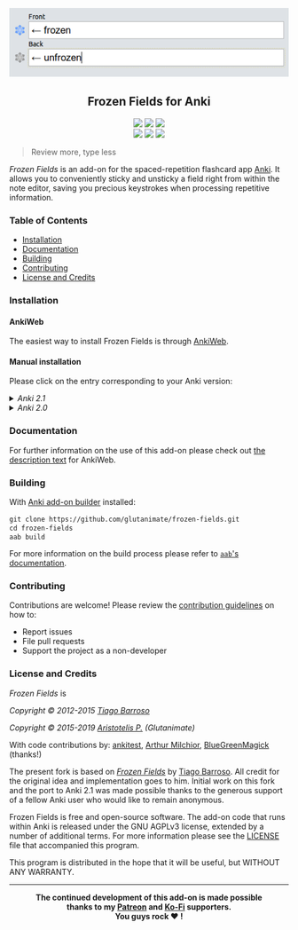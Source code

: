 <p align="center"><img src="screenshots/screenshot.png"></p>

<h2 align="center">Frozen Fields for Anki</h2>

<p align="center">
<a title="Latest (pre-)release" href="https://github.com/glutanimate/frozen-fields/releases"><img src ="https://img.shields.io/github/release-pre/glutanimate/frozen-fields.svg?colorB=brightgreen"></a>
<a title="License: GNU AGPLv3" href="https://github.com/glutanimate/frozen-fields/blob/master/LICENSE"><img  src="https://img.shields.io/badge/license-GNU AGPLv3-green.svg"></a>
<a title="Rate on AnkiWeb" href="https://ankiweb.net/shared/info/516643804"><img src="https://glutanimate.com/logos/ankiweb-rate.svg"></a>
<br>
<a title="Buy me a coffee :)" href="https://ko-fi.com/X8X0L4YV"><img src="https://img.shields.io/badge/ko--fi-contribute-%23579ebd.svg"></a>
<a title="Support me on Patreon :D" href="https://www.patreon.com/bePatron?u=7522179"><img src="https://img.shields.io/badge/patreon-support-%23f96854.svg"></a>
<a title="Follow me on Twitter" href="https://twitter.com/intent/user?screen_name=glutanimate"><img src="https://img.shields.io/twitter/follow/glutanimate.svg"></a>
</p>

> Review more, type less

*Frozen Fields* is an add-on for the spaced-repetition flashcard app [Anki](https://apps.ankiweb.net/). It allows you to conveniently sticky and unsticky a field right from within the note editor, saving you precious keystrokes when processing repetitive information.

### Table of Contents <!-- omit in toc -->

<!-- MarkdownTOC levels="1,2,3" -->

- [Installation](#installation)
- [Documentation](#documentation)
- [Building](#building)
- [Contributing](#contributing)
- [License and Credits](#license-and-credits)

<!-- /MarkdownTOC -->

### Installation

#### AnkiWeb <!-- omit in toc -->

The easiest way to install Frozen Fields is through [AnkiWeb](https://ankiweb.net/shared/info/516643804).

#### Manual installation <!-- omit in toc -->

Please click on the entry corresponding to your Anki version:

<details>

<summary><i>Anki 2.1</i></summary>

1. Make sure you have the [latest version](https://apps.ankiweb.net/#download) of Anki 2.1 installed. Earlier releases (e.g. found in various Linux distros) do not support `.ankiaddon` packages.
2. Download the latest `.ankiaddon` package from the [releases tab](https://github.com/glutanimate/frozen-fields/releases) (you might need to click on *Assets* below the description to reveal the download links)
3. From Anki's main window, head to *Tools* → *Add-ons*
4. Drag-and-drop the `.ankiaddon` package onto the add-ons list
5. Restart Anki

</details>

<details>

<summary><i>Anki 2.0</i></summary>

1. Go to *Tools* → *Add-ons* → *Open add-ons folder*
2. Find and delete the `Frozen Fields.py` file if it already exists.
3. See if you can find a `frozen_fields` folder. If so:
    1. If the folder contains a `meta.json` file, copy the file to a safe location. This will allow you to preserve your current settings.
    2. Proceed to delete the `frozen_fields` folder
4. Download and extract the latest Anki 2.0 add-on release from the [releases tab](https://github.com/glutanimate/frozen-fields/releases) (you might need to click on *Assets* below the description to reveal the download links)
5. Move the extracted `Frozen Fields.py` and `frozen_fields` into the add-ons folder
6. Optional: Place the `meta.json` file back into the directory if you created a copy beforehand.
7. Restart Anki

</details>

### Documentation

For further information on the use of this add-on please check out [the description text](docs/description.md) for AnkiWeb.

### Building

With [Anki add-on builder](https://github.com/glutanimate/anki-addon-builder/) installed:

    git clone https://github.com/glutanimate/frozen-fields.git
    cd frozen-fields
    aab build

For more information on the build process please refer to [`aab`'s documentation](https://github.com/glutanimate/anki-addon-builder/#usage).

### Contributing

Contributions are welcome! Please review the [contribution guidelines](./CONTRIBUTING.md) on how to:

- Report issues
- File pull requests
- Support the project as a non-developer

### License and Credits

*Frozen Fields* is

*Copyright © 2012-2015 [Tiago Barroso](https://github.com/tmbb)*

*Copyright © 2015-2019 [Aristotelis P.](https://glutanimate.com/) (Glutanimate)*

With code contributions by: [ankitest](https://github.com/ankitest), [Arthur Milchior](https://github.com/Arthur-Milchior), [BlueGreenMagick](https://github.com/BlueGreenMagick) (thanks!)

The present fork is based on [*Frozen Fields*](https://github.com/tmbb/FrozenFields) by [Tiago Barroso](https://github.com/tmbb). All credit for the original idea and implementation goes to him. Initial work on this fork and the port to Anki 2.1 was made possible thanks to the generous support of a fellow Anki user who would like to remain anonymous.

Frozen Fields is free and open-source software. The add-on code that runs within Anki is released under the GNU AGPLv3 license, extended by a number of additional terms. For more information please see the [LICENSE](https://github.com/glutanimate/frozen-fields/blob/master/LICENSE) file that accompanied this program.

This program is distributed in the hope that it will be useful, but WITHOUT ANY WARRANTY.

----

<b>
<div align="center">The continued development of this add-on is made possible <br>thanks to my <a href="https://www.patreon.com/glutanimate">Patreon</a> and <a href="https://ko-fi.com/X8X0L4YV">Ko-Fi</a> supporters.
<br>You guys rock ❤️ !</div>
</b>